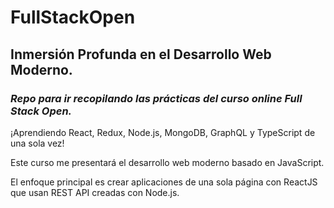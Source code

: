 # FullStackOpen

## Inmersión Profunda en el Desarrollo Web Moderno.

### *Repo para ir recopilando las prácticas del curso online Full Stack Open.*

¡Aprendiendo React, Redux, Node.js, MongoDB, GraphQL y TypeScript de una sola vez! 

Este curso me presentará el desarrollo web moderno basado en JavaScript. 

El enfoque principal es crear aplicaciones de una sola página con ReactJS que usan REST API creadas con Node.js.
